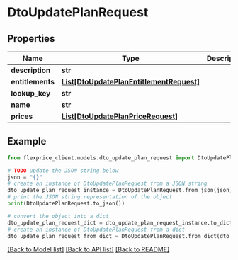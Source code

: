 # DtoUpdatePlanRequest


## Properties

Name | Type | Description | Notes
------------ | ------------- | ------------- | -------------
**description** | **str** |  | [optional] 
**entitlements** | [**List[DtoUpdatePlanEntitlementRequest]**](DtoUpdatePlanEntitlementRequest.md) |  | [optional] 
**lookup_key** | **str** |  | [optional] 
**name** | **str** |  | [optional] 
**prices** | [**List[DtoUpdatePlanPriceRequest]**](DtoUpdatePlanPriceRequest.md) |  | [optional] 

## Example

```python
from flexprice_client.models.dto_update_plan_request import DtoUpdatePlanRequest

# TODO update the JSON string below
json = "{}"
# create an instance of DtoUpdatePlanRequest from a JSON string
dto_update_plan_request_instance = DtoUpdatePlanRequest.from_json(json)
# print the JSON string representation of the object
print(DtoUpdatePlanRequest.to_json())

# convert the object into a dict
dto_update_plan_request_dict = dto_update_plan_request_instance.to_dict()
# create an instance of DtoUpdatePlanRequest from a dict
dto_update_plan_request_from_dict = DtoUpdatePlanRequest.from_dict(dto_update_plan_request_dict)
```
[[Back to Model list]](../README.md#documentation-for-models) [[Back to API list]](../README.md#documentation-for-api-endpoints) [[Back to README]](../README.md)


